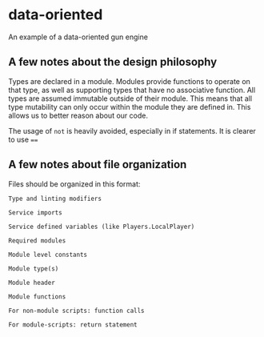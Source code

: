 # data-oriented
An example of a data-oriented gun engine

## A few notes about the design philosophy
Types are declared in a module. Modules provide functions to operate on that type, as well as supporting types that have no associative function. All types are assumed immutable outside of their module. This means that all type mutability can only occur within the module they are defined in. This allows us to better reason about our code.

The usage of `not` is heavily avoided, especially in if statements. It is clearer to use `==`

## A few notes about file organization
Files should be organized in this format:
```
Type and linting modifiers

Service imports

Service defined variables (like Players.LocalPlayer)

Required modules

Module level constants

Module type(s)

Module header

Module functions

For non-module scripts: function calls

For module-scripts: return statement
```
